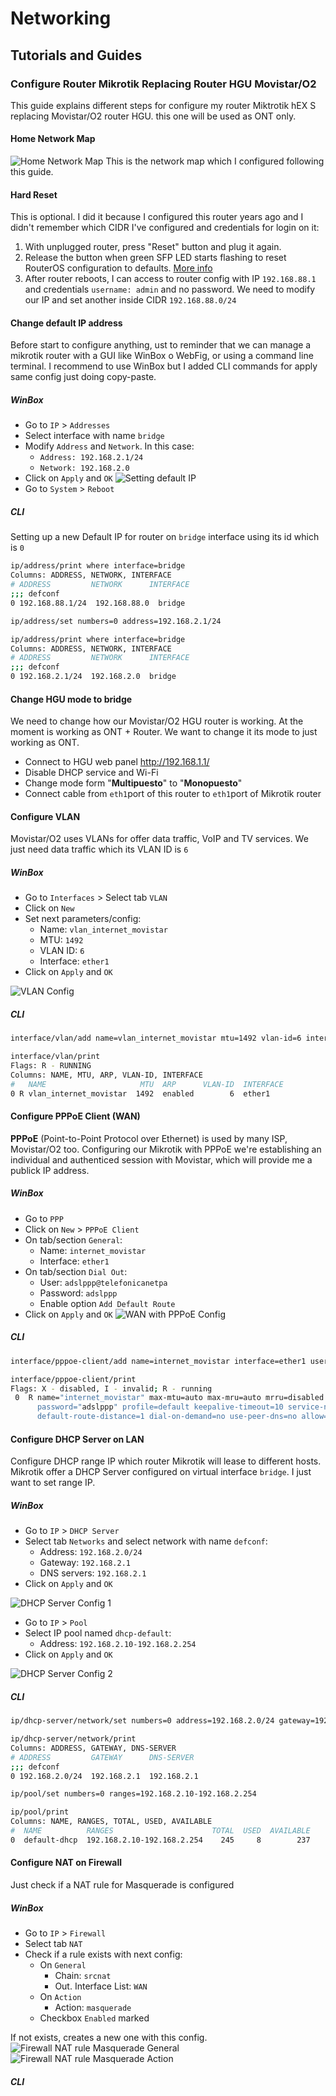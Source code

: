 # Networking


## Tutorials and Guides

### Configure Router Mikrotik Replacing Router HGU Movistar/O2
This guide explains different steps for configure my router Miktrotik hEX S replacing Movistar/O2 router HGU. this one will be used as ONT only.

#### Home Network Map
![Home Network Map](./images/home_network.png "Home Network Map")
This is the network map which I configured following this guide.

#### Hard Reset
This is optional. I did it because I configured this router years ago and I didn't remember which CIDR I've configured and credentials for login on it:
1. With unplugged router, press "Reset" button and plug it again.
2. Release the button when green SFP LED starts flashing to reset RouterOS configuration to defaults. [More info](https://help.mikrotik.com/docs/spaces/UM/pages/18350173/hEX+S#hEXS-Powering)
3. After router reboots, I can access to router config with IP `192.168.88.1` and credentials `username: admin` and no password. We need to modify our IP and set another inside CIDR `192.168.88.0/24`


#### Change default IP address
Before start to configure anything, ust to reminder that we can manage a mikrotik router with a GUI like WinBox o WebFig, or using a command line terminal.
I recommend to use WinBox but I added CLI commands for apply same config just doing copy-paste.
##### WinBox
- Go to `IP` > `Addresses`
- Select interface with name `bridge`
- Modify `Address` and `Network`. In this case:
    - `Address: 192.168.2.1/24`
    - `Network: 192.168.2.0`
- Click on `Apply` and `OK`
![Setting default IP](./images/change_default_IP.png)
- Go to `System` > `Reboot`


##### CLI
Setting up a new Default IP for router on `bridge` interface using its id which is `0`

```bash
ip/address/print where interface=bridge
Columns: ADDRESS, NETWORK, INTERFACE
# ADDRESS         NETWORK      INTERFACE
;;; defconf
0 192.168.88.1/24  192.168.88.0  bridge

ip/address/set numbers=0 address=192.168.2.1/24

ip/address/print where interface=bridge
Columns: ADDRESS, NETWORK, INTERFACE
# ADDRESS         NETWORK      INTERFACE
;;; defconf
0 192.168.2.1/24  192.168.2.0  bridge
```

#### Change HGU mode to bridge
We need to change how our Movistar/O2 HGU router is working. At the moment is working as ONT + Router. We want to change it its mode to just working as ONT.
* Connect to HGU web panel http://192.168.1.1/
* Disable DHCP service and Wi-Fi
* Change mode form "**Multipuesto**" to "**Monopuesto**"
* Connect cable from `eth1`port of this router to `eth1`port of Mikrotik router

#### Configure VLAN
Movistar/O2 uses VLANs for offer data traffic, VoIP and TV services. We just need data traffic which its VLAN ID is `6`
##### WinBox
* Go to `Interfaces` > Select tab `VLAN`
* Click on `New`
* Set next parameters/config:
    * Name: `vlan_internet_movistar`
    * MTU: `1492`
    * VLAN ID: `6`
    * Interface: `ether1`
* Click on `Apply` and `OK`

![VLAN Config](./images/vlan_config.png "VLAN Config")

##### CLI
```bash
interface/vlan/add name=vlan_internet_movistar mtu=1492 vlan-id=6 interface=ether1

interface/vlan/print
Flags: R - RUNNING
Columns: NAME, MTU, ARP, VLAN-ID, INTERFACE
#   NAME                     MTU  ARP      VLAN-ID  INTERFACE
0 R vlan_internet_movistar  1492  enabled        6  ether1
```

#### Configure PPPoE Client (WAN)
**PPPoE** (Point-to-Point Protocol over Ethernet) is used by many ISP, Movistar/O2 too. Configuring our Mikrotik with PPPoE we're establishing an individual and authenticed session with Movistar, which will provide me a publick IP address.
##### WinBox
* Go to `PPP` 
* Click on `New` > `PPPoE Client`
* On tab/section `General`:
    * Name: `internet_movistar`
    * Interface: `ether1`
* On tab/section `Dial Out`:
    * User: `adslppp@telefonicanetpa`
    * Password: `adslppp`
    * Enable option `Add Default Route`
* Click on `Apply` and `OK`
![WAN with PPPoE Config](./images/wan_pppoe_config.png "WAN with PPPoE Config")

##### CLI
```bash
interface/pppoe-client/add name=internet_movistar interface=ether1 user=adslppp@telefonicanetpa password=adslppp add-default-route=yes disabled=no

interface/pppoe-client/print
Flags: X - disabled, I - invalid; R - running
 0  R name="internet_movistar" max-mtu=auto max-mru=auto mrru=disabled interface=ether1 user="adslppp@telefonicanetpa>
      password="adslppp" profile=default keepalive-timeout=10 service-name="" ac-name="" add-default-route=yes
      default-route-distance=1 dial-on-demand=no use-peer-dns=no allow=pap,chap,mschap1,mschap2
```

#### Configure DHCP Server on LAN
Configure DHCP range IP which router Mikrotik will lease to different hosts. Mikrotik offer a DHCP Server configured on virtual interface `bridge`.
I just want to set range IP.

##### WinBox
* Go to `IP` > `DHCP Server`
* Select tab `Networks` and select network with name `defconf`:
    * Address: `192.168.2.0/24`
    * Gateway: `192.168.2.1`
    * DNS servers: `192.168.2.1`
* Click on `Apply` and `OK`

![DHCP Server Config 1](./images/dhcp_server_config_1.png "DHCP Server Config 1")

* Go to `IP` > `Pool`
* Select IP pool named `dhcp-default`:
    * Address: `192.168.2.10-192.168.2.254`
* Click on `Apply` and `OK`

![DHCP Server Config 2](./images/dhcp_server_config_2.png "DHCP Server Config 2")

##### CLI
```bash
ip/dhcp-server/network/set numbers=0 address=192.168.2.0/24 gateway=192.168.2.1 dns-server=192.168.2.1

ip/dhcp-server/network/print
Columns: ADDRESS, GATEWAY, DNS-SERVER
# ADDRESS         GATEWAY      DNS-SERVER
;;; defconf
0 192.168.2.0/24  192.168.2.1  192.168.2.1

ip/pool/set numbers=0 ranges=192.168.2.10-192.168.2.254

ip/pool/print
Columns: NAME, RANGES, TOTAL, USED, AVAILABLE
#  NAME          RANGES                      TOTAL  USED  AVAILABLE
0  default-dhcp  192.168.2.10-192.168.2.254    245     8        237
```

#### Configure NAT on Firewall
Just check if a NAT rule for Masquerade is configured

##### WinBox
* Go to `IP` > `Firewall`
* Select tab `NAT`
* Check if a rule exists with next config:
    * On `General`
        * Chain: `srcnat`
        * Out. Interface List: `WAN`
    * On `Action`
        * Action: `masquerade`
    * Checkbox `Enabled` marked

If not exists, creates a new one with this config.
![Firewall NAT rule Masquerade General](./images/firewall_NAT_rule_1.png "Firewall NAT rule Masquerade General")
![Firewall NAT rule Masquerade Action](./images/firewall_NAT_rule_2.png "Firewall NAT rule Masquerade Action")

##### CLI
